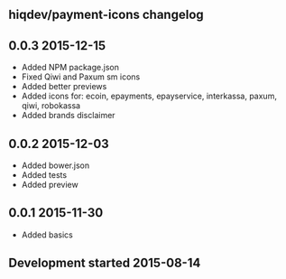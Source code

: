 hiqdev/payment-icons changelog
------------------------------

## 0.0.3 2015-12-15

- Added NPM package.json
- Fixed Qiwi and Paxum sm icons
- Added better previews
- Added icons for: ecoin, epayments, epayservice, interkassa, paxum, qiwi, robokassa
- Added brands disclaimer

## 0.0.2 2015-12-03

- Added bower.json
- Added tests
- Added preview

## 0.0.1 2015-11-30

- Added basics

## Development started 2015-08-14


